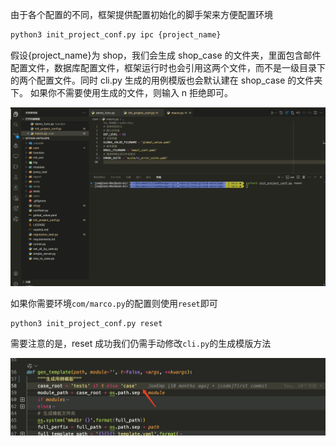 由于各个配置的不同，框架提供配置初始化的脚手架来方便配置环境

```bash
python3 init_project_conf.py ipc {project_name}
```

假设{project_name}为 shop，我们会生成 shop_case 的文件夹，里面包含邮件配置文件，数据库配置文件，框架运行时也会引用这两个文件，而不是一级目录下的两个配置文件。同时 cli.py 生成的用例模版也会默认建在 shop_case 的文件夹下。
如果你不需要使用生成的文件，则输入 n 拒绝即可。

![](../image/init_project.gif)

如果你需要环境`com/marco.py`的配置则使用`reset`即可

```
python3 init_project_conf.py reset
```

需要注意的是，reset 成功我们仍需手动修改`cli.py`的生成模版方法

![Alt text](../image/gen_template.png)
